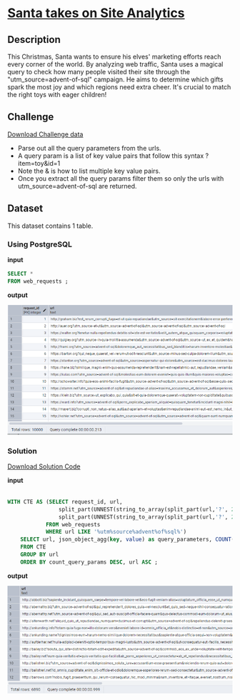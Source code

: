 # [Santa takes on Site Analytics](https://adventofsql.com/challenges/20)

## Description

This Christmas, Santa wants to ensure his elves' marketing efforts reach every corner of the world. By analyzing web traffic, Santa uses a magical query to check how many people visited their site through the "utm_source=advent-of-sql" campaign. He aims to determine which gifts spark the most joy and which regions need extra cheer. It's crucial to match the right toys with eager children!

## Challenge
[Download Challenge data](https://github.com/thatlaconic/advent-of-sql-day-20/blob/main/advent_of_sql_day_20.sql)

+ Parse out all the query parameters from the urls.
+ A query param is a list of key value pairs that follow this syntax ?item=toy&id=1
+ Note the & is how to list multiple key value pairs.
+ Once you extract all the query params filter them so only the urls with utm_source=advent-of-sql are returned.

## Dataset
This dataset contains 1 table. 
### Using PostgreSQL
**input**

```sql
SELECT *
FROM web_requests ;
```
**output**

![](https://github.com/thatlaconic/advent-of-sql-day-20/blob/main/web.PNG)

### Solution
[Download Solution Code](https://github.com/thatlaconic/advent-of-sql-day-20/blob/main/advent_answer_day20.sql)

**input**
```sql

WITH CTE AS (SELECT request_id, url,
				split_part(UNNEST(string_to_array(split_part(url,'?', 2), '&')), '=', 1) AS key,
				split_part(UNNEST(string_to_array(split_part(url,'?', 2), '&')), '=', 2) AS value
			FROM web_requests
			WHERE url LIKE '%utm%source%advent%of%sql%')
	SELECT url, json_object_agg(key, value) as query_parameters, COUNT(DISTINCT key) AS count_query_params
	FROM CTE
	GROUP BY url
	ORDER BY count_query_params DESC, url ASC ;

```
**output**

![](https://github.com/thatlaconic/advent-of-sql-day-20/blob/main/d20.PNG)
